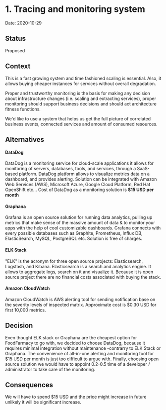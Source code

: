 # 1. Tracing and monitoring system

Date: 2020-10-29

## Status

Proposed

## Context

This is a fast growing system and time fashioned scaling is essential. Also, it allows buying cheaper instances for services without overall degradation.

Proper and trustworthy monitoring is the basis for making any decision about infrastructure changes (i.e. scaling and extracting services), proper monitoring should support business decisions and should act architecture fitness functions.

We'd like to use a system that helps us get the full picture of correlated business events, connected services and amount of consumed resources.

## Alternatives

#### DataDog

DataDog is a monitoring service for cloud-scale applications it allows for monitoring of servers, databases, tools, and services, through a SaaS-based platform.
DataDog platform allows to visualize metrics data on a dashboard, and provides alerting. Solution can be integrated with Amazon Web Services (AWS), Microsoft Azure, Google Cloud Platform, Red Hat OpenShift etc… Cost of DataDog as a monitoring solution is **$15 USD per month**

#### Graphana

Grafana is an open source solution for running data analytics, pulling up metrics that make sense of the massive amount of data & to monitor your apps with the help of cool customizable dashboards. Grafana connects with every possible databases such as Graphite, Prometheus, Influx DB, ElasticSearch, MySQL, PostgreSQL etc. Solution is free of charges.

#### ELK Stack

"ELK" is the acronym for three open source projects: Elasticsearch, Logstash, and Kibana. Elasticsearch is a search and analytics engine. It allows to aggregate logs, search on it and visualize it. Because it is open source project there are no financial costs associated with buying the stack.

#### Amazon CloudWatch

Amazon CloudWatch is AWS alerting tool for sending notification base on the severity levels of inspected matrix. Approximate cost is $0.30 USD for first 10,000 metrics.

## Decision

Even thought ELK stack or Graphana are the cheapest option for FoodFarmacy to go with, we decided to choose DataDog, because it requires minimal integration without maintenance -contrarry to ELK Stack or Graphana. The convenience of all-in-one alerting and monitoring tool for $15 USD per month is just too difficult to argue with. Finally, choosing open source solution we would have to appoint 0.2-0.5 time of a developer / administrator to take care of the monitoring.

## Consequences

We will have to spend $15 USD and the price might increase in future unlikely it will be significant increase.
